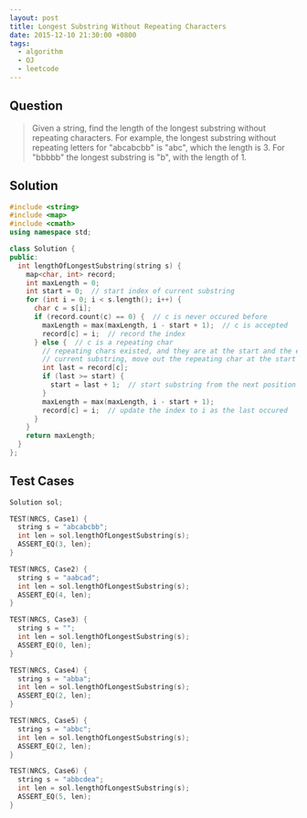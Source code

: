 ```yaml
---
layout: post
title: Longest Substring Without Repeating Characters
date: 2015-12-10 21:30:00 +0800
tags:
  - algorithm
  - OJ
  - leetcode
---
```


Question
--------
> Given a string, find the length of the longest substring without repeating
  characters. For example, the longest substring without repeating letters for
  "abcabcbb" is "abc", which the length is 3. For "bbbbb" the longest substring
  is "b", with the length of 1.

Solution
--------

```cpp
#include <string>
#include <map>
#include <cmath>
using namespace std;

class Solution {
public:
  int lengthOfLongestSubstring(string s) {
    map<char, int> record;
    int maxLength = 0;
    int start = 0;  // start index of current substring
    for (int i = 0; i < s.length(); i++) {
      char c = s[i];
      if (record.count(c) == 0) {  // c is never occured before
        maxLength = max(maxLength, i - start + 1);  // c is accepted
        record[c] = i;  // record the index
      } else {  // c is a repeating char
        // repeating chars existed, and they are at the start and the end of
        // current substring, move out the repeating char at the start
        int last = record[c];
        if (last >= start) {
          start = last + 1;  // start substring from the next position
        }
        maxLength = max(maxLength, i - start + 1);
        record[c] = i;  // update the index to i as the last occured
      }
    }
    return maxLength;
  }
};
```

Test Cases
----------

```cpp
Solution sol;

TEST(NRCS, Case1) {
  string s = "abcabcbb";
  int len = sol.lengthOfLongestSubstring(s);
  ASSERT_EQ(3, len);
}

TEST(NRCS, Case2) {
  string s = "aabcad";
  int len = sol.lengthOfLongestSubstring(s);
  ASSERT_EQ(4, len);
}

TEST(NRCS, Case3) {
  string s = "";
  int len = sol.lengthOfLongestSubstring(s);
  ASSERT_EQ(0, len);
}

TEST(NRCS, Case4) {
  string s = "abba";
  int len = sol.lengthOfLongestSubstring(s);
  ASSERT_EQ(2, len);
}

TEST(NRCS, Case5) {
  string s = "abbc";
  int len = sol.lengthOfLongestSubstring(s);
  ASSERT_EQ(2, len);
}

TEST(NRCS, Case6) {
  string s = "abbcdea";
  int len = sol.lengthOfLongestSubstring(s);
  ASSERT_EQ(5, len);
}
```
